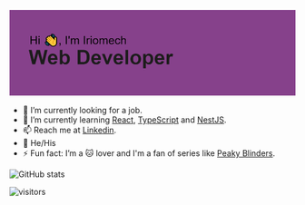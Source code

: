 ![Github banner](header.png)
- 🔭 I’m currently looking for a job.
- 🌱 I’m currently learning [React](https://reactjs.org/), [TypeScript](https://www.typescriptlang.org/) and [NestJS](https://nestjs.com/).
- 📫 Reach me at [Linkedin](https://www.linkedin.com/in/iriome-cabrera-heredia-4b867b1b9/).
- 🌈 He/His
- ⚡ Fun fact: I’m a 🐱 lover and I'm a fan of series like [Peaky Blinders](https://www.imdb.com/title/tt2442560/).

![GitHub stats](https://github-readme-stats.vercel.app/api?username=Iriomech&count_private=true&show_icons=true&theme=codeSTACKr)

 ![visitors](https://visitor-badge.glitch.me/badge?page_id=iriomech.iriomech&left_color=orange&right_color=yellow)

